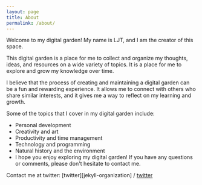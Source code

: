 ```yaml
---
layout: page
title: About
permalink: /about/
---
```


Welcome to my digital garden! My name is LJT, and I am the creator of this space. 

This digital garden is a place for me to collect and organize my thoughts, ideas, and resources on a wide variety of topics. It is a place for me to explore and grow my knowledge over time.

I believe that the process of creating and maintaining a digital garden can be a fun and rewarding experience. It allows me to connect with others who share similar interests, and it gives me a way to reflect on my learning and growth.

Some of the topics that I cover in my digital garden include:

* Personal development
* Creativity and art
* Productivity and time management
* Technology and programming
* Natural history and the environment
* I hope you enjoy exploring my digital garden! If you have any questions or comments, please don't hesitate to contact me.


<!-- You can find the source code for Minima at GitHub:
[jekyll][jekyll-organization] /
[minima](https://github.com/jekyll/minima) -->

Contact me at twitter:
[twitter][jekyll-organization] /
[twitter](https://twitter.com/Gabriel_4311)


<!-- [jekyll-organization]: https://github.com/jekyll -->
